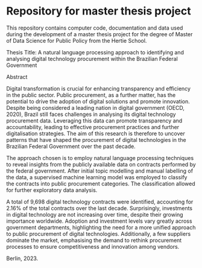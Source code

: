 # Repository for master thesis project

This repository contains computer code, documentation and data used during the development of a master thesis project for the degree of Master of Data Science for Public Policy from the Hertie School. 

Thesis Title: A natural language processing approach to identifying and analysing digital technology procurement within the Brazilian Federal Government  

Abstract 

Digital transformation is crucial for enhancing transparency and efficiency in the public sector. Public procurement, as a further matter,  has the potential to drive the adoption of digital solutions and promote innovation. Despite being considered a leading nation in digital government (OECD, 2020), Brazil still faces challenges in analysing its digital technology procurement data. Leveraging this data can promote transparency and accountability, leading to effective procurement practices and further digitalisation strategies. The aim of this research is therefore to uncover patterns that have shaped the procurement of digital technologies in the Brazilian Federal Government over the past decade.

The approach chosen is to employ natural language processing techniques to reveal insights from the publicly available data on contracts performed by the federal government. After initial topic modelling and manual labelling of the data, a supervised machine learning model was employed to classify the contracts into public procurement categories. The classification allowed for further exploratory data analysis.

A total of 9,698 digital technology contracts were identified, accounting for 2.16% of the total contracts over the last decade. Surprisingly, investments in digital technology are not increasing over time, despite their growing importance worldwide. Adoption and investment levels vary greatly across government departments, highlighting the need for a more unified approach to public procurement of digital technologies. Additionally, a few suppliers dominate the market, emphasising the demand to rethink procurement processes to ensure competitiveness and innovation among vendors.

Berlin, 2023.
